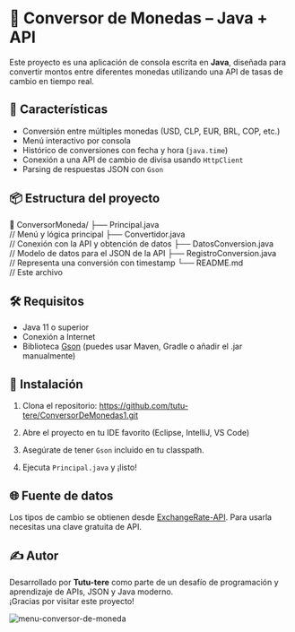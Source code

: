 # 💱 Conversor de Monedas – Java + API

Este proyecto es una aplicación de consola escrita en **Java**, diseñada para convertir montos entre diferentes monedas utilizando una API de tasas de cambio en tiempo real.

## 🚀 Características

- Conversión entre múltiples monedas (USD, CLP, EUR, BRL, COP, etc.)
- Menú interactivo por consola
- Histórico de conversiones con fecha y hora (`java.time`)
- Conexión a una API de cambio de divisa usando `HttpClient`
- Parsing de respuestas JSON con `Gson`

## 📦 Estructura del proyecto
📁 ConversorMoneda/ 
├── Principal.java              
// Menú y lógica principal 
├── Convertidor.java            
// Conexión con la API y obtención de datos 
├── DatosConversion.java        
// Modelo de datos para el JSON de la API 
├── RegistroConversion.java     
// Representa una conversión con timestamp 
└── README.md                   
// Este archivo

## 🛠️ Requisitos

- Java 11 o superior
- Conexión a Internet
- Biblioteca [Gson](https://github.com/google/gson) (puedes usar Maven, Gradle o añadir el .jar manualmente)

## 🔧 Instalación

1. Clona el repositorio:
https://github.com/tutu-tere/ConversorDeMonedas1.git

2. Abre el proyecto en tu IDE favorito (Eclipse, IntelliJ, VS Code)

3. Asegúrate de tener `Gson` incluido en tu classpath.

4. Ejecuta `Principal.java` y ¡listo!

## 🌐 Fuente de datos

Los tipos de cambio se obtienen desde [ExchangeRate-API](https://www.exchangerate-api.com/). Para usarla necesitas una clave gratuita de API.

## ✍️ Autor

Desarrollado por **Tutu-tere** como parte de un desafío de programación y aprendizaje de APIs, JSON y Java moderno.  
¡Gracias por visitar este proyecto!

![menu-conversor-de-moneda](https://github.com/user-attachments/assets/e56072f4-bc5c-4183-9c59-e200e679f420)



